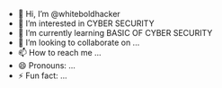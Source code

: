 - 👋 Hi, I’m @whiteboldhacker
- 👀 I’m interested in CYBER SECURITY
- 🌱 I’m currently learning BASIC OF CYBER SECURITY
- 💞️ I’m looking to collaborate on ...
- 📫 How to reach me ...
- 😄 Pronouns: ...
- ⚡ Fun fact: ...

<!---
whiteboldhacker/whiteboldhacker is a ✨ special ✨ repository because its `README.md` (this file) appears on your GitHub profile.
You can click the Preview link to take a look at your changes.
--->
